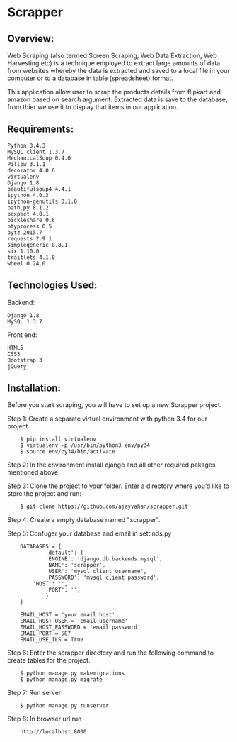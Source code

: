 Scrapper
====================================================================
Overview:
--------------------------------------------------------------------
Web Scraping (also termed Screen Scraping, Web Data Extraction, Web Harvesting etc) is a technique employed to extract large amounts of data from websites whereby the data is extracted and saved to a local file in your computer or to a database in table (spreadsheet) format. 

This application allow user to scrap the products details from flipkart and amazon based on search argument. Extracted data is save to the database, from thier we use it to display that items in our application.


Requirements:
--------------------------------------------------------------------

	Python 3.4.3
	MySQL client 1.3.7
	MechanicalSoup 0.4.0
	Pillow 3.1.1
	decorator 4.0.6
	virtualenv
	Django 1.8
	beautifulsoup4 4.4.1
	ipython 4.0.3
	ipython-genutils 0.1.0
	path.py 8.1.2
	pexpect 4.0.1
	pickleshare 0.6
	ptyprocess 0.5
	pytz 2015.7
	requests 2.9.1
	simplegeneric 0.8.1
	six 1.10.0
	traitlets 4.1.0
	wheel 0.24.0


Technologies Used:
---------------------------------------------------------------------

Backend:

	Django 1.8
	MySQL 1.3.7

Front end:
	
	HTML5
	CSS3
	Bootstrap 3
	jQuery

Installation:
----------------------------------------------------------------------

Before you start scraping, you will have to set up a new Scrapper project.

Step 1: Create a separate virtual environment with python 3.4 for our project.
		
		$ pip install virtualenv
		$ virtualenv -p /usr/bin/python3 env/py34
		$ source env/py34/bin/activate

Step 2: In the environment install django and all other required pakages mentioned above.

Step 3: Clone the project to your folder. Enter a directory where you’d like to store the project and run:
		
		$ git clone https://github.com/ajayvahan/scrapper.git


Step 4: Create a empty database named "scrapper".

Step 5: Confuger your database and email in settinds.py

		DATABASES = {
	    		'default': {
	        	'ENGINE': 'django.db.backends.mysql',
	        	'NAME': 'scrapper',
	        	'USER': 'mysql client username',
	        	'PASSWORD': 'mysql client password',
			'HOST': '',
	        	'PORT': '',
	    		}
		}

		EMAIL_HOST = 'your email host'
		EMAIL_HOST_USER = 'email username'
		EMAIL_HOST_PASSWORD = 'email password'
		EMAIL_PORT = 587
		EMAIL_USE_TLS = True


Step 6: Enter the scrapper directory and run the following command to create tables for the project.
		
		$ python manage.py makemigrations
		$ python manage.py migrate

Step 7: Run server
		
		$ python manage.py runserver

Step 8: In browser url run 
		
		http://localhost:8000
